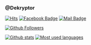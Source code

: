 ### @Dekryptor

[![Hits](https://hits.seeyoufarm.com/api/count/incr/badge.svg?url=https%3A%2F%2Fgithub.com%2Fcqtd)](https://github.com/Dekryptor)
[![Facebook Badge](https://img.shields.io/badge/-Facebook-1877f2?style=flat-square&logo=Facebook&logoColor=white&link=https://facebook.com/5richsoft/)](https://facebook.com/Decryptor/)
[![Mail Badge](https://img.shields.io/badge/-Gmail-d14836?style=flat-square&logo=Gmail&logoColor=white&link=mailto:5richdev@gmail.com)](mailto:decryptor@gmail.com)  

[![Github Followers](https://img.shields.io/github/followers/Dekryptor?color=06d6a0&label=Github%20Followers&style=for-the-badge)](https://github.com/Dekryptor?tab=followers)

[![Github stats](https://github-readme-stats.vercel.app/api?username=Dekryptor&show_icons=true&title_color=fff&icon_color=79ff97&text_color=9f9f9f&bg_color=151515&count_private=true)](https://github.com/Dekryptor)
[![Most used languages](https://github-readme-stats.vercel.app/api/top-langs/?username=Dekryptor&layout=compact&show_icons=true&title_color=fff&icon_color=79ff97&text_color=9f9f9f&bg_color=151515&count_private=true)](https://github.com/Dekryptor)
